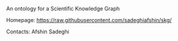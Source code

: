 An ontology for a Scientific Knowledge Graph

Homepage:
https://raw.githubusercontent.com/sadeghiafshin/skg/

Contacts:
Afshin Sadeghi <sadeghi at uni-bonn.de>
